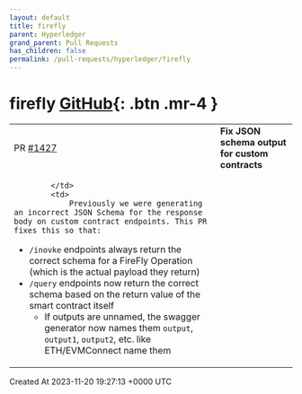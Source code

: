 ```yaml
---
layout: default
title: firefly
parent: Hyperledger
grand_parent: Pull Requests
has_children: false
permalink: /pull-requests/hyperledger/firefly
---
```


# firefly <span class="fs-3 right-align">[GitHub](https://github.com/hyperledger/firefly){: .btn .mr-4 }</span>


<div>
    <table>
        <tr>
            <td>
                PR <a href="https://github.com/hyperledger/firefly/pull/1427" class=".btn">#1427</a>
            </td>
            <td>
                <b>
                    Fix JSON schema output for custom contracts
                </b>
            </td>
        </tr>
        <tr>
            <td>
                
            </td>
            <td>
                Previously we were generating an incorrect JSON Schema for the response body on custom contract endpoints. This PR fixes this so that:

- `/inovke` endpoints always return the correct schema for a FireFly Operation (which is the actual payload they return)
- `/query` endpoints now return the correct schema based on the return value of the smart contract itself
  - If outputs are unnamed, the swagger generator now names them `output`, `output1`, `output2`, etc. like ETH/EVMConnect name them
            </td>
        </tr>
    </table>
    <div class="right-align">
        Created At 2023-11-20 19:27:13 +0000 UTC
    </div>
</div>

